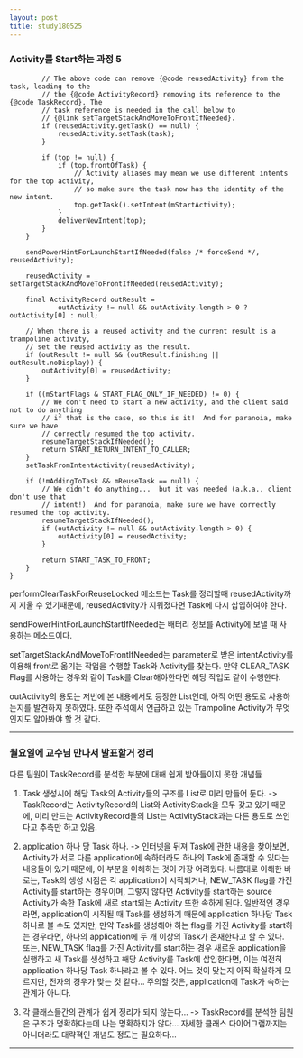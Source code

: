 ```yaml
---
layout: post
title: study180525
---
```


<h3> Activity를 Start하는 과정 5</h3>

~~~
        // The above code can remove {@code reusedActivity} from the task, leading to the
        // the {@code ActivityRecord} removing its reference to the {@code TaskRecord}. The
        // task reference is needed in the call below to
        // {@link setTargetStackAndMoveToFrontIfNeeded}.
        if (reusedActivity.getTask() == null) {
            reusedActivity.setTask(task);
        }

        if (top != null) {
            if (top.frontOfTask) {
                // Activity aliases may mean we use different intents for the top activity,
                // so make sure the task now has the identity of the new intent.
                top.getTask().setIntent(mStartActivity);
            }
            deliverNewIntent(top);
        }
    }

    sendPowerHintForLaunchStartIfNeeded(false /* forceSend */, reusedActivity);

    reusedActivity = setTargetStackAndMoveToFrontIfNeeded(reusedActivity);

    final ActivityRecord outResult =
            outActivity != null && outActivity.length > 0 ? outActivity[0] : null;

    // When there is a reused activity and the current result is a trampoline activity,
    // set the reused activity as the result.
    if (outResult != null && (outResult.finishing || outResult.noDisplay)) {
        outActivity[0] = reusedActivity;
    }

    if ((mStartFlags & START_FLAG_ONLY_IF_NEEDED) != 0) {
        // We don't need to start a new activity, and the client said not to do anything
        // if that is the case, so this is it!  And for paranoia, make sure we have
        // correctly resumed the top activity.
        resumeTargetStackIfNeeded();
        return START_RETURN_INTENT_TO_CALLER;
    }
    setTaskFromIntentActivity(reusedActivity);

    if (!mAddingToTask && mReuseTask == null) {
        // We didn't do anything...  but it was needed (a.k.a., client don't use that
        // intent!)  And for paranoia, make sure we have correctly resumed the top activity.
        resumeTargetStackIfNeeded();
        if (outActivity != null && outActivity.length > 0) {
            outActivity[0] = reusedActivity;
        }

        return START_TASK_TO_FRONT;
    }
}
~~~

performClearTaskForReuseLocked 메소드는 Task를 정리할때 reusedActivity까지 지울 수 있기때문에, reusedActivity가 지워졌다면 Task에 다시 삽입하여야 한다.

sendPowerHintForLaunchStartIfNeeded는 배터리 정보를 Activity에 보낼 때 사용하는 메소드이다.

setTargetStackAndMoveToFrontIfNeeded는 parameter로 받은 intentActivity를 이용해 front로 옮기는 작업을 수행할 Task와 Activity를 찾는다. 만약 CLEAR_TASK Flag를 사용하는 경우와 같이 Task를 Clear해야한다면 해당 작업도 같이 수행한다.

outActivity의 용도는 저번에 본 내용에서도 등장한 List인데, 아직 어떤 용도로 사용하는지를 발견하지 못하였다. 또한 주석에서 언급하고 있는 Trampoline Activity가 무엇인지도 알아봐야 할 것 같다.

* * *

<h3> 월요일에 교수님 만나서 발표할거 정리 </h3>

다른 팀원이 TaskRecord를 분석한 부분에 대해 쉽게 받아들이지 못한 개념들

1. Task 생성시에 해당 Task의 Activity들의 구조를 List로 미리 만들어 둔다.
-> TaskRecord는 ActivityRecord의 List와 ActivityStack을 모두 갖고 있기 때문에, 미리 만드는 ActivityRecord들의 List는 ActivityStack과는 다른 용도로 쓰인다고 추측만 하고 있음.

2. application 하나 당 Task 하나.
-> 인터넷을 뒤져 Task에 관한 내용을 찾아보면, Activity가 서로 다른 application에 속하더라도 하나의 Task에 존재할 수 있다는 내용들이 있기 때문에, 이 부분을 이해하는 것이 가장 어려웠다. 나름대로 이해한 바로는, Task의 생성 시점은 각 application이 시작되거나, NEW_TASK flag를 가진 Activity를 start하는 경우이며, 그렇지 않다면 Activity를 start하는 source Activity가 속한 Task에 새로 start되는 Activity 또한 속하게 된다.
일반적인 경우라면, application이 시작될 때 Task를 생성하기 때문에 application 하나당 Task 하나로 볼 수도 있지만, 만약 Task를 생성해야 하는 flag를 가진 Activity를 start하는 경우라면, 하나의 application에 두 개 이상의 Task가 존재한다고 할 수 있다.
또는, NEW_TASK flag를 가진 Activity를 start하는 경우 새로운 application을 실행하고 새 Task를 생성하고 해당 Activity를 Task에 삽입한다면, 이는 여전히 application 하나당 Task 하나라고 볼 수 있다. 어느 것이 맞는지 아직 확실하게 모르지만, 전자의 경우가 맞는 것 같다...
주의할 것은, application에 Task가 속하는 관계가 아니다.

3. 각 클래스들간의 관계가 쉽게 정리가 되지 않는다...
-> TaskRecord를 분석한 팀원은 구조가 명확하다는데 나는 명확하지가 않다... 자세한 클래스 다이어그램까지는 아니더라도 대략젹인 개념도 정도는 필요하다...

* * *
